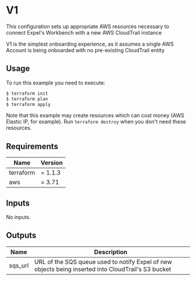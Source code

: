 # V1

This configuration sets up appropriate AWS resources necessary to connect Expel's Workbench with a new AWS CloudTrail instance

V1 is the simplest onboarding experience, as it assumes a single AWS Account is being onboarded with no pre-existing CloudTrail entity

## Usage

To run this example you need to execute:

```bash
$ terraform init
$ terraform plan
$ terraform apply
```

Note that this example may create resources which can cost money (AWS Elastic IP, for example). Run `terraform destroy` when you don't need these resources.

## Requirements

| Name | Version |
|------|---------|
| terraform | = 1.1.3 |
| aws | = 3.71 |

## Inputs

No inputs.

## Outputs

| Name | Description |
|------|-------------|
| sqs_url | URL of the SQS queue used to notify Expel of new objects being inserted into CloudTrail's S3 bucket |